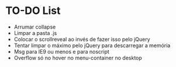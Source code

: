 # TO-DO List

- Arrumar collapse
- Limpar a pasta .js
- Colocar o scrollreveal ao invés de fazer isso pelo jQuery
- Tentar limpar o máximo pelo jQuery para descarregar a memória
- Msg para IE9 ou menos e para noscript
- Overflow só no hover no menu-container no desktop
